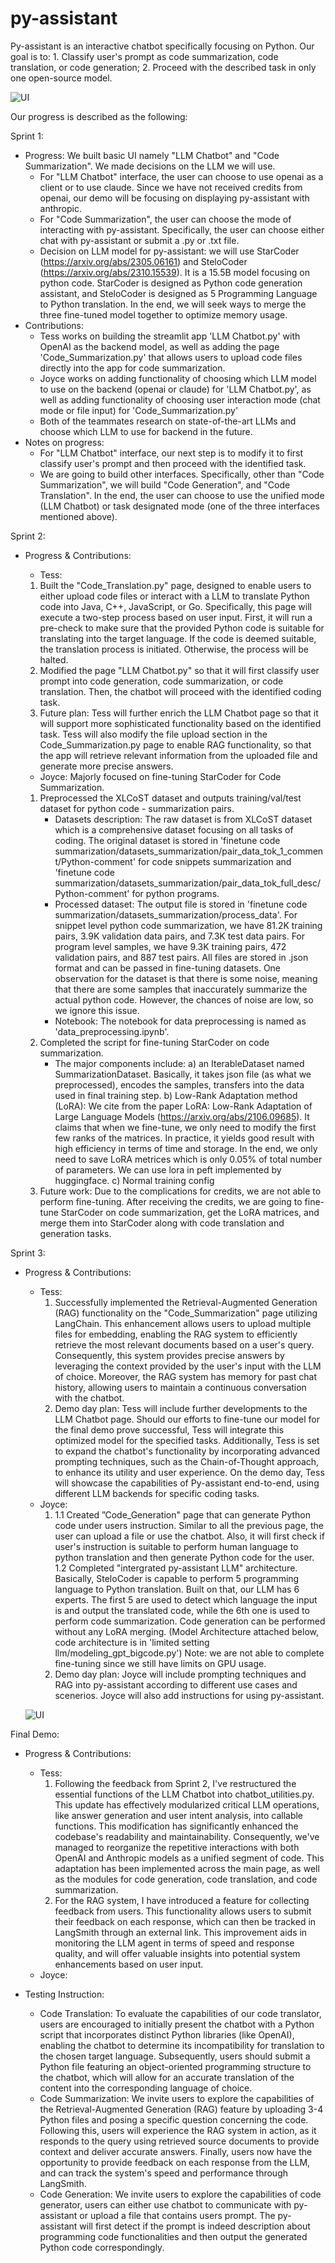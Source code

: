 # py-assistant

Py-assistant is an interactive chatbot specifically focusing on Python. Our goal is to: 1. Classify user's prompt as code summarization, code translation, or code generation; 2. Proceed with the described task in only one open-source model.

![UI](docs/UI.png)

Our progress is described as the following:

Sprint 1:
* Progress: We built basic UI namely "LLM Chatbot" and "Code Summarization". We made decisions on the LLM we will use.
    * For "LLM Chatbot" interface, the user can choose to use openai as a client or to use claude. Since we have not received credits from openai, our demo will be focusing on displaying py-assistant with anthropic. 
    * For "Code Summarization", the user can choose the mode of interacting with py-assistant. Specifically, the user can choose either chat with py-assistant or submit a .py or .txt file.
    * Decision on LLM model for py-assistant: we will use StarCoder (https://arxiv.org/abs/2305.06161) and SteloCoder (https://arxiv.org/abs/2310.15539). It is a 15.5B model focusing on python code. StarCoder is designed as Python code generation assistant, and SteloCoder is designed as 5 Programming Language to Python translation. In the end, we will seek ways to merge the three fine-tuned model together to optimize memory usage.
* Contributions:
    * Tess works on building the streamlit app 'LLM Chatbot.py' with OpenAI as the backend model, as well as adding the page 'Code_Summarization.py' that allows users to upload code files directly into the app for code summarization.
    * Joyce works on adding functionality of choosing which LLM model to use on the backend (openai or claude) for 'LLM Chatbot.py', as well as adding functionality of choosing user interaction mode (chat mode or file input) for 'Code_Summarization.py'
    * Both of the teammates research on state-of-the-art LLMs and choose which LLM to use for backend in the future.
* Notes on progress:
    * For "LLM Chatbot" interface, our next step is to modify it to first classify user's prompt and then proceed with the identified task.
    * We are going to build other interfaces. Specifically, other than "Code Summarization", we will build "Code Generation", and "Code Translation". In the end, the user can choose to use the unified mode (LLM Chatbot) or task designated mode (one of the three interfaces mentioned above).

Sprint 2:
* Progress & Contributions:
    * Tess: 
    1) Built the "Code_Translation.py" page, designed to enable users to either upload code files or interact with a LLM to translate Python code into Java, C++, JavaScript, or Go. Specifically, this page will execute a two-step process based on user input. First, it will run a pre-check to make sure that the provided Python code is suitable for translating into the target language. If the code is deemed suitable, the translation process is initiated. Otherwise, the process will be halted.
    2) Modified the page "LLM Chatbot.py" so that it will first classify user prompt into code generation, code summarization, or code translation. Then, the chatbot will proceed with the identified coding task.
    3) Future plan: Tess will further enrich the LLM Chatbot page so that it will support more sophisticated functionality based on the identified task. Tess will also modify the file upload section in the Code_Summarization.py page to enable RAG functionality, so that the app will retrieve relevant information from the uploaded file and generate more precise answers.
    
    * Joyce:
    Majorly focused on fine-tuning StarCoder for Code Summarization. 
    1) Preprocessed the XLCoST dataset and outputs training/val/test dataset for python code - summarization pairs. 
        * Datasets description: The raw dataset is from XLCoST dataset which is a comprehensive dataset focusing on all tasks of coding. The original dataset is stored in 'finetune code summarization/datasets_summarization/pair_data_tok_1_comment/Python-comment' for code snippets summarization and 'finetune code summarization/datasets_summarization/pair_data_tok_full_desc/Python-comment' for python programs. 
        * Processed dataset: The output file is stored in 'finetune code summarization/datasets_summarization/process_data'. For snippet level python code summarization, we have 81.2K training pairs, 3.9K validation data pairs, and 7.3K test data pairs. For program level samples, we have 9.3K training pairs, 472 validation pairs, and 887 test pairs. All files are stored in .json format and can be passed in fine-tuning datasets. One observation for the dataset is that there is some noise, meaning that there are some samples that inaccurately summarize the actual python code. However, the chances of noise are low, so we ignore this issue.
        * Notebook: The notebook for data preprocessing is named as 'data_preprocessing.ipynb'. 
    2) Completed the script for fine-tuning StarCoder on code summarization. 
        * The major components include: 
            a) an IterableDataset named SummarizationDataset. Basically, it takes json file (as what we preprocessed), encodes the samples, transfers into the data used in final training step.
            b) Low-Rank Adaptation method (LoRA):  We cite from the paper LoRA: Low-Rank Adaptation of Large Language Models (https://arxiv.org/abs/2106.09685). It claims that when we fine-tune, we only need to modify the first few ranks of the matrices. In practice, it yields good result with high efficiency in terms of time and storage. In the end, we only need to save LoRA metrices which is only 0.05% of total number of parameters. We can use lora in peft implemented by huggingface.
            c) Normal training config
    3) Future work: Due to the complications for credits, we are not able to perform fine-tuning. After receiving the credits, we are going to fine-tune StarCoder on code summarization, get the LoRA matrices, and merge them into StarCoder along with code translation and generation tasks.

Sprint 3:
* Progress & Contributions:
    * Tess: 
        1) Successfully implemented the Retrieval-Augmented Generation (RAG) functionality on the "Code_Summarization" page utilizing LangChain. This enhancement allows users to upload multiple files for embedding, enabling the RAG system to efficiently retrieve the most relevant documents based on a user's query. Consequently, this system provides precise answers by leveraging the context provided by the user's input with the LLM of choice. Moreover, the RAG system has memory for past chat history, allowing users to maintain a continuous conversation with the chatbot.
        2) Demo day plan: Tess will include further developments to the LLM Chatbot page. Should our efforts to fine-tune our model for the final demo prove successful, Tess will integrate this optimized model for the specified tasks. Additionally, Tess is set to expand the chatbot's functionality by incorporating advanced prompting techniques, such as the Chain-of-Thought approach, to enhance its utility and user experience. On the demo day, Tess will showcase the capabilities of Py-assistant end-to-end, using different LLM backends for specific coding tasks.
    * Joyce:
        1) 1.1 Created ”Code_Generation" page that can generate Python code under users instruction. Similar to all the previous page, the user can upload a file or use the chatbot. Also, it will first check if user's instruction is suitable to perform human language to python translation and then generate Python code for the user. 1.2 Completed "intergrated py-assistant LLM" architecture. Basically, SteloCoder is capable to perform 5 programming language to Python translation. Built on that, our LLM has 6 experts. The first 5 are used to detect which language the input is and output the translated code, while the 6th one is used to perform code summarization. Code generation can be performed without any LoRA merging. (Model Architecture attached below, code architecture is in 'limited setting llm/modeling_gpt_bigcode.py')
        Note: we are not able to complete fine-tuning since we still have limits on GPU usage.
        2) Demo day plan: Joyce will include prompting techniques and RAG into py-assistant according to different use cases and scenerios. Joyce will also add instructions for using py-assistant.
    
    ![UI](docs/Integrated_llm_architecture.png)

Final Demo:
* Progress & Contributions:
    * Tess: 
        1) Following the feedback from Sprint 2, I've restructured the essential functions of the LLM Chatbot into chatbot_utilities.py. This update has effectively modularized critical LLM operations, like answer generation and user intent analysis, into callable functions. This modification has significantly enhanced the codebase's readability and maintainability. Consequently, we've managed to reorganize the repetitive interactions with both OpenAI and Anthropic models as a unified segment of code. This adaptation has been implemented across the main page, as well as the modules for code generation, code translation, and code summarization.
        2) For the RAG system, I have introduced a feature for collecting feedback from users. This functionality allows users to submit their feedback on each response, which can then be tracked in LangSmith through an external link. This improvement aids in monitoring the LLM agent in terms of speed and response quality, and will offer valuable insights into potential system enhancements based on user input.
    * Joyce: 

* Testing Instruction:
    * Code Translation: To evaluate the capabilities of our code translator, users are encouraged to initially present the chatbot with a Python script that incorporates distinct Python libraries (like OpenAI), enabling the chatbot to determine its incompatibility for translation to the chosen target language. 
    Subsequently, users should submit a Python file featuring an object-oriented programming structure to the chatbot, which will allow for an accurate translation of the content into the corresponding language of choice.
    * Code Summarization: We invite users to explore the capabilities of the Retrieval-Augmented Generation (RAG) feature by uploading 3-4 Python files and posing a specific question concerning the code. Following this, users will experience the RAG system in action, as it responds to the query using retrieved source documents to provide context and deliver accurate answers. Finally, users now have the opportunity to provide feedback on each response from the LLM, and can track the system's speed and performance through LangSmith.
    * Code Generation: We invite users to explore the capabilities of code generator, users can either use chatbot to communicate with py-assistant or upload a file that contains users prompt. The py-assistant will first detect if the prompt is indeed description about programming code functionalities and then output the generated Python code correspondingly.
